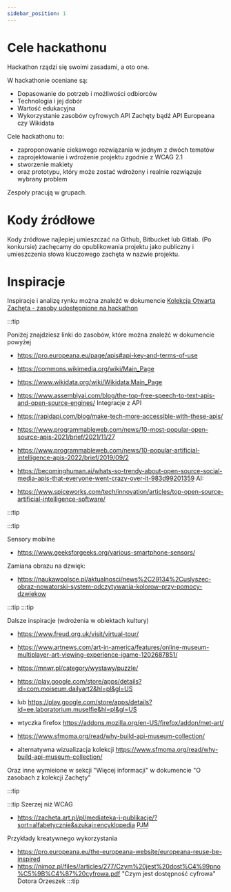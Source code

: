 ```yaml
---
sidebar_position: 1
---
```


# Cele hackathonu

Hackathon rządzi się swoimi zasadami, a oto one.

W hackathonie oceniane są:
* Dopasowanie do potrzeb i możliwości odbiorców
* Technologia i jej dobór
* Wartość edukacyjna
* Wykorzystanie zasobów cyfrowych API Zachęty bądź API Europeana czy Wikidata

Cele hackathonu to:

* zaproponowanie ciekawego rozwiązania w jednym z dwóch tematów
* zaprojektowanie i wdrożenie projektu zgodnie z WCAG 2.1
* stworzenie makiety
* oraz prototypu, który może zostać wdrożony i realnie rozwiązuje wybrany problem

Zespoły pracują w grupach.

# Kody źródłowe

Kody źródłowe najlepiej umieszczać na Github, Bitbucket lub Gitlab. (Po konkursie) zachęcamy do opublikowania projektu jako publiczny i umieszczenia słowa kluczowego zachęta w nazwie projektu.

# Inspiracje

Inspiracje i analizę rynku można znaleźć w dokumencie [Kolekcja Otwarta Zachęta - zasoby udostępnione na hackathon](https://docs.google.com/document/d/1Z2GCUnWMAg960x5Px6laLIziCFVR_5_flnOr0yUaJcw/edit)


:::tip

Poniżej znajdziesz linki do zasobów, które można znaleźć w dokumencie powyżej

* https://pro.europeana.eu/page/apis#api-key-and-terms-of-use
* https://commons.wikimedia.org/wiki/Main_Page
* https://www.wikidata.org/wiki/Wikidata:Main_Page

* https://www.assemblyai.com/blog/the-top-free-speech-to-text-apis-and-open-source-engines/
Integracje z API
* https://rapidapi.com/blog/make-tech-more-accessible-with-these-apis/
* https://www.programmableweb.com/news/10-most-popular-open-source-apis-2021/brief/2021/11/27
* https://www.programmableweb.com/news/10-popular-artificial-intelligence-apis-2022/brief/2019/09/2
* https://becominghuman.ai/whats-so-trendy-about-open-source-social-media-apis-that-everyone-went-crazy-over-it-983d99201359
AI:
* https://www.spiceworks.com/tech/innovation/articles/top-open-source-artificial-intelligence-software/

:::tip

:::tip

Sensory mobilne

* https://www.geeksforgeeks.org/various-smartphone-sensors/

Zamiana obrazu na dzwięk:
* https://naukawpolsce.pl/aktualnosci/news%2C29134%2Cuslyszec-obraz-nowatorski-system-odczytywania-kolorow-przy-pomocy-dzwiekow

:::tip
:::tip

Dalsze inspiracje (wdrożenia w obiektach kultury)

* https://www.freud.org.uk/visit/virtual-tour/
* https://www.artnews.com/art-in-america/features/online-museum-multiplayer-art-viewing-experience-igame-1202687851/
* https://mnwr.pl/category/wystawy/puzzle/
* https://play.google.com/store/apps/details?id=com.moiseum.dailyart2&hl=pl&gl=US
* lub https://play.google.com/store/apps/details?id=ee.laboratorium.muselfie&hl=pl&gl=US

* wtyczka firefox https://addons.mozilla.org/en-US/firefox/addon/met-art/

* https://www.sfmoma.org/read/why-build-api-museum-collection/

* alternatywna wizualizacja kolekcji https://www.sfmoma.org/read/why-build-api-museum-collection/

Oraz inne wymieione w sekcji "Więcej informacji" w dokumencie "O zasobach z kolekcji Zachęty"

:::tip

:::tip
Szerzej niż WCAG

* https://zacheta.art.pl/pl/mediateka-i-publikacje/?sort=alfabetycznie&szukaj=encyklopedia <acronym title="polski język migowy">PJM</acronym>

Przykłady kreatywnego wykorzystania
* https://pro.europeana.eu/the-europeana-website/europeana-reuse-be-inspired
* https://nimoz.pl/files//articles/277/Czym%20jest%20dost%C4%99pno%C5%9B%C4%87%20cyfrowa.pdf "Czym jest dostępność cyfrowa" Dotora Orzeszek
:::tip
